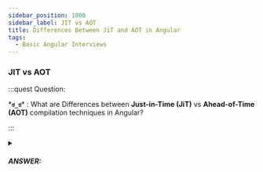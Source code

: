 ```yaml
---
sidebar_position: 1000
sidebar_label: JIT vs AOT
title: Differences Between JiT and AOT in Angular
tags:
  - Basic Angular Interviews
---
```


### JIT vs AOT

:::quest Question:

\***`ಠ_ಠ`**\* : 
What are Differences between **Just-in-Time (JiT)** vs **Ahead-of-Time (AOT)** compilation techniques in Angular?

:::

<details>
  <summary><h5>ANSWER:</h5></summary>

  \***`◔̯◔`**\* : 
  - **AOT** refers to Ahead-of-time compilation, ***compiled at build time*** before the application runing in a browser.
  - **JIT**: Just-in-time compilation, where code is ***compiled at run time*** just before it is run in the browser.

| JIT                                           | AOT                                              |
|-----------------------------------------------|--------------------------------------------------|
| `ng build && ng serve`                        | `ng build --aot && ng serve --aot`               |
| Compiled in the browser (run time)            | Compiled by command line on machine (build time) |
| Each file compiled & loaded separately        | All code compiled together                       |
| Used for local development                    | Used for production builds                       |

</details>